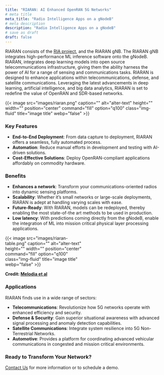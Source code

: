 ```yaml
---
title: "RIARAN: AI Enhanced OpenRAN 5G Networks"
# meta title
meta_title: "Radio Intelligence Apps on a gNodeB"
# meta description
description: "Radio Intelligence Apps on a gNodeB"
# save as draft
draft: false
---
```



<!-- ## Transforming Communications with State-of-the-Art Technology -->

RIARAN consists of the [RIA project](radiointelligenceapps-suite/), and the RIARAN gNB. The RIARAN gNB integrates high-performance ML inference software onto the gNodeB. RIARAN, integrates deep learning models into open source telecommunications infrastructure, giving them the ability harness the power of AI for a range of sensing and communications tasks. RIARAN is designed to enhance applications within telecommunications, defense, and satellite communications. Leveraging the latest advancements in deep learning, artificial intelligence, and big data analytics, RIARAN is set to redefine the value of OpenRAN and SDR-based networks.

{{< image src="images/riaran.png" caption="" alt="alter-text" height="" width="" position="center" command="fill" option="q100" class="img-fluid" title="image title"  webp="false" >}}






### Key Features

- **End-to-End Deployment**: From data capture to deployment, RIARAN offers a seamless, fully automated process.
- **Automation**: Reduce manual efforts in development and testing with  AI-driven solutions.
- **Cost-Effective Solutions**: Deploy OpenRAN-compliant applications affordably on commodity hardware.

### Benefits

- **Enhances a network**: Transform your communications-oriented radios into dynamic sensing platforms.
- **Scalability**: Whether it’s small networks or large-scale deployments, RIARAN is adept at handling varying scales with ease.
- **Future-Ready**: With RIARAN, models can be redeployed, thereby enabling the most state-of-the art methods to be used in production.
- **Low latency**: With predictions coming directly from the gNodeB, enable the integration of ML into mission critical physical layer processing applications.

<div style="display:flex; width:50%; ">
{{< image src="images/riaran-table.png" caption="" alt="alter-text" height="" width="" position="center" command="fill" option="q100" class="img-fluid" title="image title"  webp="false" >}}
</div>


__Credit: [Melodia et al](https://arxiv.org/pdf/2203.02370.pdf)__

### Applications

RIARAN finds use in a wide range of sectors:

- **Telecommunications**: Revolutionize how 5G networks operate with enhanced efficiency and security.
- **Defense & Security**: Gain superior situational awareness with advanced signal processing and anomaly detection capabilities.
- **Satellite Communications**: Integrate system resilience into 5G Non-Terrestrial Networks.
- **Automotive**: Provides a platform for coordinating advanced vehicular communications in congested and mission critical environments.

<!-- ## Why Choose RIARAN?

RIARAN stands out in the OpenRAN market. Unlike traditional solutions that treat radios as static components, RIARAN brings dynamic capabilities to your network. With RIARAN, experience the power of deep learning at the physical layer, transforming your network's efficiency and security. -->

### Ready to Transform Your Network?

[Contact Us](/contact/) for more information or to schedule a demo.



